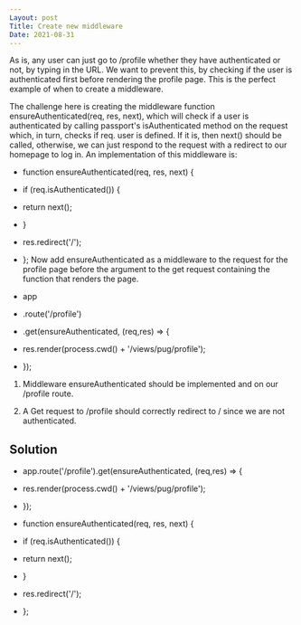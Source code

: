 ```yaml
---
Layout: post
Title: Create new middleware
Date: 2021-08-31
---
```


As is, any user can just go to /profile whether they have authenticated or not, by typing in the URL. We want to prevent this, by checking if the user is authenticated first before rendering the profile page. This is the perfect example of when to create a middleware.

The challenge here is creating the middleware function ensureAuthenticated(req, res, next), which will check if a user is authenticated by calling passport's isAuthenticated method on the request which, in turn, checks if req. user is defined. If it is, then next() should be called, otherwise, we can just respond to the request with a redirect to our homepage to log in. An implementation of this middleware is:

- function ensureAuthenticated(req, res, next) {
- if (req.isAuthenticated()) {
- return next();
- }
- res.redirect('/');
- };
  Now add ensureAuthenticated as a middleware to the request for the profile page before the argument to the get request containing the function that renders the page.

- app
- .route('/profile')
- .get(ensureAuthenticated, (req,res) => {
- res.render(process.cwd() + '/views/pug/profile');
- });

1. Middleware ensureAuthenticated should be implemented and on our /profile route.

2. A Get request to /profile should correctly redirect to / since we are not authenticated.

## Solution

- app.route('/profile').get(ensureAuthenticated, (req,res) => {
- res.render(process.cwd() + '/views/pug/profile');
- });

- function ensureAuthenticated(req, res, next) {
- if (req.isAuthenticated()) {
- return next();
- }
- res.redirect('/');
- };
